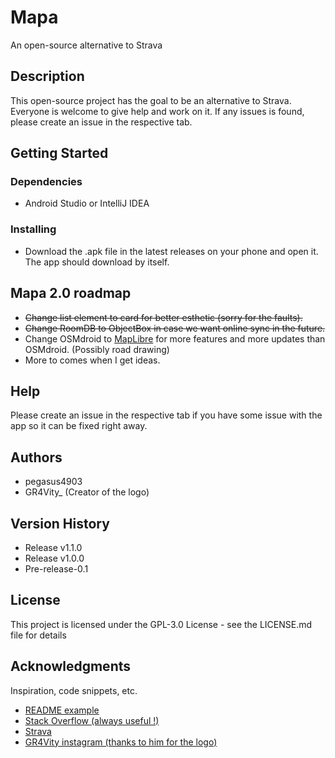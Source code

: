 # Mapa

An open-source alternative to Strava 

## Description

This open-source project has the goal to be an alternative to Strava. Everyone is welcome to give help and work on it. If any issues is found, please create an issue in the respective tab.

## Getting Started

### Dependencies

* Android Studio or IntelliJ IDEA

### Installing

* Download the .apk file in the latest releases on your phone and open it. The app should download by itself.

## Mapa 2.0 roadmap
- ~~Change list element to card for better esthetic (sorry for the faults).~~
- ~~Change RoomDB to ObjectBox in case we want online sync in the future.~~
- Change OSMdroid to [MapLibre](https://maplibre.org/) for more features and more updates than OSMdroid. (Possibly road drawing)
- More to comes when I get ideas.

## Help

Please create an issue in the respective tab if you have some issue with the app so it can be fixed right away.

## Authors

* pegasus4903
* GR4Vity_ (Creator of the logo)

## Version History

* Release v1.1.0
* Release v1.0.0
* Pre-release-0.1

## License

This project is licensed under the GPL-3.0 License - see the LICENSE.md file for details

## Acknowledgments

Inspiration, code snippets, etc.
* [README example](https://gist.github.com/DomPizzie/7a5ff55ffa9081f2de27c315f5018afc)
* [Stack Overflow (always useful !)](https://stackoverflow.com/)
* [Strava](https://www.google.com/url?sa=t&rct=j&q=&esrc=s&source=web&cd=&cad=rja&uact=8&ved=2ahUKEwjOo5n26uT1AhVuS98KHXy6BVEQFnoECBsQAQ&url=https%3A%2F%2Fwww.strava.com%2F%3Fhl%3Dfr&usg=AOvVaw2ji2cLtbHcID_y3vxFpcYJ)
* [GR4Vity instagram (thanks to him for the logo)](https://www.instagram.com/ludovick_miclette/?hl=fr-ca)
